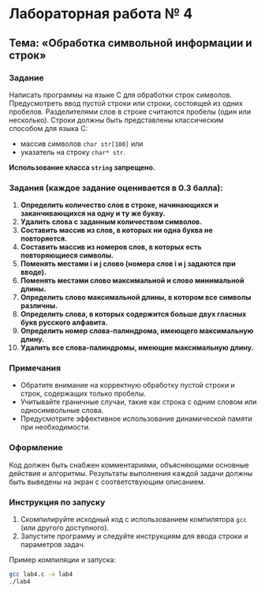 # Лабораторная работа № 4

## Тема: «Обработка символьной информации и строк»

### Задание

Написать программы на языке C для обработки строк символов. Предусмотреть ввод пустой строки или строки, состоящей из одних пробелов. Разделителями слов в строке считаются пробелы (один или несколько). Строки должны быть представлены классическим способом для языка C:
- массив символов `char str[100]` или
- указатель на строку `char* str`.

**Использование класса `string` запрещено.**

### Задания (каждое задание оценивается в 0.3 балла):

1. **Определить количество слов в строке, начинающихся и заканчивающихся на одну и ту же букву.**
2. **Удалить слова с заданным количеством символов.**
3. **Составить массив из слов, в которых ни одна буква не повторяется.**
4. **Составить массив из номеров слов, в которых есть повторяющиеся символы.**
5. **Поменять местами i и j слово (номера слов i и j задаются при вводе).**
6. **Поменять местами слово максимальной и слово минимальной длины.**
7. **Определить слово максимальной длины, в котором все символы различны.**
8. **Определить слова, в которых содержится больше двух гласных букв русского алфавита.**
9. **Определить номер слова-палиндрома, имеющего максимальную длину.**
10. **Удалить все слова-палиндромы, имеющие максимальную длину.**

### Примечания
- Обратите внимание на корректную обработку пустой строки и строк, содержащих только пробелы.
- Учитывайте граничные случаи, такие как строка с одним словом или односимвольные слова.
- Предусмотрите эффективное использование динамической памяти при необходимости.

### Оформление
Код должен быть снабжен комментариями, объясняющими основные действия и алгоритмы. Результаты выполнения каждой задачи должны быть выведены на экран с соответствующим описанием.

### Инструкция по запуску
1. Скомпилируйте исходный код с использованием компилятора `gcc` (или другого доступного).
2. Запустите программу и следуйте инструкциям для ввода строки и параметров задач.

Пример компиляции и запуска:
```bash
gcc lab4.c -o lab4
./lab4
```

